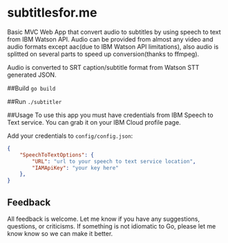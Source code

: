 # subtitlesfor.me 

Basic MVC Web App that convert audio to subtitles by using speech to text from IBM Watson API.
Audio can be provided from almost any video and audio formats except aac(due to IBM Watson API limitations),
also audio is splitted on several parts to speed up conversion(thanks to ffmpeg).

Audio is converted to SRT caption/subtitle format from Watson STT generated JSON.

##Build
`go build`

##Run
`./subtitler`

##Usage
To use this app you must have credentials from IBM Speech to Text service.
You can grab it on your IBM Cloud profile page.
 
Add your credentials to `config/config.json`:

~~~ json
{
    "SpeechToTextOptions": {
        "URL": "url to your speech to text service location",
        "IAMApiKey": "your key here"
    },
}
~~~

## Feedback

All feedback is welcome. Let me know if you have any suggestions, questions, or criticisms. 
If something is not idiomatic to Go, please let me know know so we can make it better.
